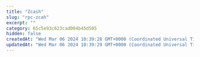 ```yaml
---
title: "Zcash"
slug: "rpc-zcah"
excerpt: ""
category: 65c5e93c623cad004b45d505
hidden: false
createdAt: "Wed Mar 06 2024 10:39:28 GMT+0000 (Coordinated Universal Time)"
updatedAt: "Wed Mar 06 2024 10:39:29 GMT+0000 (Coordinated Universal Time)"
---
```

